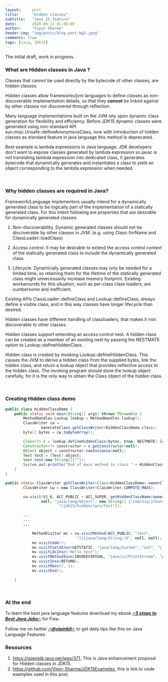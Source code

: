 ```yaml
---
layout:     post
title:      "Hidden classes"
subtitle:   "Java 15 feature"
date:       2020-09-13 01:00:00
author:     "Vipin Sharma"
header-img: "img/posts/blog-post-bg2.jpeg"
comments: true
tags: [java, JDK15]
---
```


The initial draft, work in progress.

<!-- Attention -->
### What are Hidden classes in Java ?
Classes that cannot be used directly by the bytecode of other classes, are hidden classes.


Hidden classes allow frameworks/jvm languages to define classes as 
non-discoverable implementation details, so that they ***cannot*** be linked against 
by other classes nor discovered through reflection.


<!--
Deprecate the non-standard API sun.misc.Unsafe::defineAnonymousClass, with the 
intent to deprecate it for removal in a future release. -->


Many language implementations built on the JVM rely upon dynamic class generation 
for flexibility and efficiency. 
Before JDK15 dynamic classes were generated using non-standard API sun.misc.Unsafe::defineAnonymousClass, 
now with introduction of hidden classes as standard feature in java language this method is deprecated.

Best example is lambda expressions in Java language.
JDK developers don't want to expose classes generated by lambda expression so
javac is not translating lambda expression into dedicated class, it generates 
bytecode that dynamically generates and instantiates a class to yield an object
corresponding to the lambda expression when needed.

<br>

<!-- Interest -->
### Why hidden classes are required in Java?

Framework/Language implementors usually intend for a dynamically generated class to be 
logically part of the implementation of a statically generated class. 
For this intent following are properties that are desirable for dynamically generated classes:


1. Non-discoverability.
Dynamic generated classes should not be discoverable by other classes in JVM.
(e.g. using Class::forName and ClassLoader::loadClass)


2. Access control. 
It may be desirable to extend the access control context of the statically 
generated class to include the dynamically generated class.

3. Lifecycle. Dynamically generated classes may only be needed for a limited time, 
so retaining them for the lifetime of the statically generated class might 
unnecessarily increase memory footprint. Existing workarounds for this situation, 
such as per-class class loaders, are cumbersome and inefficient.


Existing APIs ClassLoader::defineClass and Lookup::defineClass, always define 
a visible class, and in this way classes have longer lifecycle than desired.

Hidden classes have different handling of classloaders, that makes it non
    discoverable to other classes.

Hidden classes support extending an access control nest.
A hidden class can be created as a member of an existing nest by passing the 
NESTMATE option to Lookup::defineHiddenClass.

Hidden class is created by invoking Lookup::defineHiddenClass. 
    This causes the JVM to derive a hidden class from the supplied bytes, 
    link the hidden class, and return a lookup object that provides reflective 
    access to the hidden class.
    The invoking program should store the lookup object carefully, 
    for it is the only way to obtain the Class object of the hidden class.      

<br>

<!-- Desire -->
### Creating Hidden class demo

<!--
A hidden class specific way to have a defining class loader. 
This is necessary to resolve types used by the hidden class's own fields and methods. 
In particular, a hidden class has the same defining class loader, runtime package, 
and protection domain as the lookup class, which is the class that originally 
obtained the lookup object on which Lookup::defineHiddenClass is invoked. 
-->


```java
public class HiddenClassDemo {
    public static void main(String[] args) throws Throwable {
        MethodHandles.Lookup lookup = MethodHandles.lookup();
        ClassWriter cw =
                GenerateClass.getClassWriter(HiddenClassDemo.class);
        byte[] bytes = cw.toByteArray();

        Class<?> c = lookup.defineHiddenClass(bytes, true, NESTMATE).lookupClass();
        Constructor<?> constructor = c.getConstructor(null);
        Object object = constructor.newInstance(null);
        Test test = (Test) object;
        test.test(new String[]{""});
        System.out.println("End of main method in class " + HiddenClassDemo.class.getName());
    }
}

```

```java
public static ClassWriter getClassWriter(Class<HiddenClassDemo> ownerClassName) {
        ClassWriter cw = new ClassWriter(ClassWriter.COMPUTE_MAXS);

        cw.visit(V1_6, ACC_PUBLIC + ACC_SUPER, getHiddenClassName(ownerClassName),
                null, "java/lang/Object", new String[] {"com/vip/jfeatures" +
                        "/jdk15/hiddenclass/Test"});

        ...
        ...
        ...

            MethodVisitor mv = cw.visitMethod(ACC_PUBLIC, "test",
                                "([Ljava/lang/String;)V", null, null);
            mv.visitCode();
            mv.visitFieldInsn(GETSTATIC, "java/lang/System", "out", "Ljava/io/PrintStream;");
            mv.visitLdcInsn("Hello test");
            mv.visitMethodInsn(INVOKEVIRTUAL, "java/io/PrintStream", "println", "(Ljava/lang/String;)V");
            mv.visitInsn(RETURN);
            mv.visitMaxs(2, 1);
            mv.visitEnd();        

    }
```


<br>

### At the end

To learn the best java language features download my ebook [🔥***5 steps to Best Java Jobs***🔥](https://jfeatures.com/) for Free.

Follow me on twitter [🔥***@vipinbit***🔥](https://twitter.com/vipinbit) to get daily tips like this on Java Language Features.

### Resources
1. https://openjdk.java.net/jeps/371, This is Java enhancement proposal for Hidden classes in JDK15.
2. https://github.com/Vipin-Sharma/JDK15Examples, this is link to code examples used in this post.